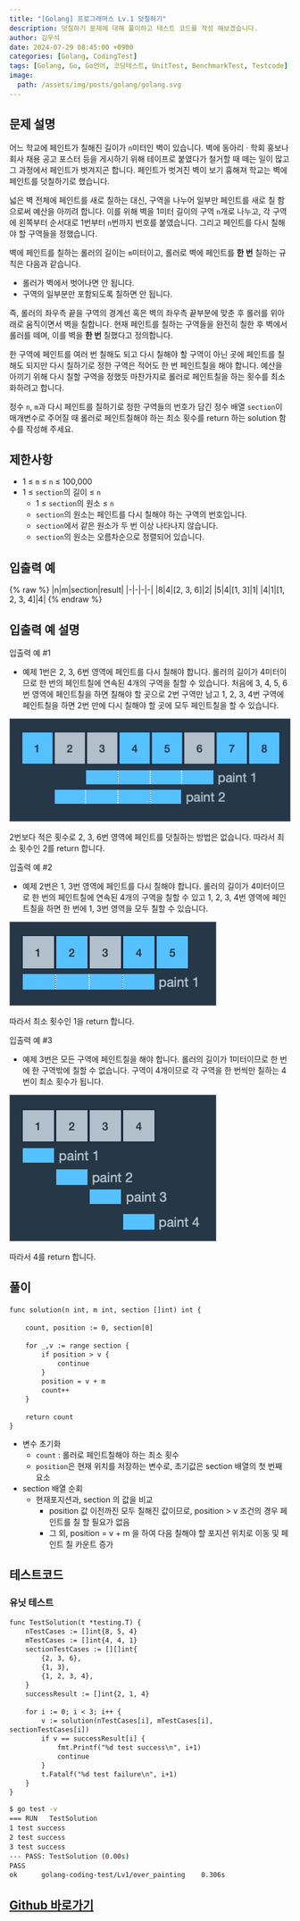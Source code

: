 ```yaml
---
title: "[Golang] 프로그래머스 Lv.1 덧칠하기"
description: 덧칠하기 문제에 대해 풀이하고 테스트 코드를 작성 해보겠습니다.
author: 김우석
date: 2024-07-29 08:45:00 +0900
categories: [Golang, CodingTest]
tags: [Golang, Go, Go언어, 코딩테스트, UnitTest, BenchmarkTest, Testcode]
image:
  path: /assets/img/posts/golang/golang.svg
---
```


## 문제 설명
어느 학교에 페인트가 칠해진 길이가 `n`미터인 벽이 있습니다. 벽에 동아리 · 학회 홍보나 회사 채용 공고 포스터 등을 게시하기 위해 테이프로 붙였다가 철거할 때 떼는 일이 많고 그 과정에서 페인트가 벗겨지곤 합니다. 페인트가 벗겨진 벽이 보기 흉해져 학교는 벽에 페인트를 덧칠하기로 했습니다.

넓은 벽 전체에 페인트를 새로 칠하는 대신, 구역을 나누어 일부만 페인트를 새로 칠 함으로써 예산을 아끼려 합니다. 이를 위해 벽을 1미터 길이의 구역 `n`개로 나누고, 각 구역에 왼쪽부터 순서대로 1번부터 `n`번까지 번호를 붙였습니다. 그리고 페인트를 다시 칠해야 할 구역들을 정했습니다.

벽에 페인트를 칠하는 롤러의 길이는 `m`미터이고, 롤러로 벽에 페인트를 **한 번** 칠하는 규칙은 다음과 같습니다.

- 롤러가 벽에서 벗어나면 안 됩니다.
- 구역의 일부분만 포함되도록 칠하면 안 됩니다.

즉, 롤러의 좌우측 끝을 구역의 경계선 혹은 벽의 좌우측 끝부분에 맞춘 후 롤러를 위아래로 움직이면서 벽을 칠합니다. 현재 페인트를 칠하는 구역들을 완전히 칠한 후 벽에서 롤러를 떼며, 이를 벽을 **한 번** 칠했다고 정의합니다.

한 구역에 페인트를 여러 번 칠해도 되고 다시 칠해야 할 구역이 아닌 곳에 페인트를 칠해도 되지만 다시 칠하기로 정한 구역은 적어도 한 번 페인트칠을 해야 합니다. 예산을 아끼기 위해 다시 칠할 구역을 정했듯 마찬가지로 롤러로 페인트칠을 하는 횟수를 최소화하려고 합니다.

정수 `n`, `m`과 다시 페인트를 칠하기로 정한 구역들의 번호가 담긴 정수 배열 `section`이 매개변수로 주어질 때 롤러로 페인트칠해야 하는 최소 횟수를 return 하는 solution 함수를 작성해 주세요.

## 제한사항
- 1 ≤ `m` ≤ `n` ≤ 100,000
- 1 ≤ `section`의 길이 ≤ `n`
	- 1 ≤ `section`의 원소 ≤ `n`
	- `section`의 원소는 페인트를 다시 칠해야 하는 구역의 번호입니다.
	- `section`에서 같은 원소가 두 번 이상 나타나지 않습니다.
	- `section`의 원소는 오름차순으로 정렬되어 있습니다.

## 입출력 예
{% raw %}
|n|m|section|result|
|-|-|-|-|
|8|4|[2, 3, 6]|2|
|5|4|[1, 3]|1|
|4|1|[1, 2, 3, 4]|4|
{% endraw %}

## 입출력 예 설명
입출력 예 #1

- 예제 1번은 2, 3, 6번 영역에 페인트를 다시 칠해야 합니다. 롤러의 길이가 4미터이므로 한 번의 페인트칠에 연속된 4개의 구역을 칠할 수 있습니다. 처음에 3, 4, 5, 6번 영역에 페인트칠을 하면 칠해야 할 곳으로 2번 구역만 남고 1, 2, 3, 4번 구역에 페인트칠을 하면 2번 만에 다시 칠해야 할 곳에 모두 페인트칠을 할 수 있습니다.

![image](../../../../assets/img/posts/golang/codingtest/golang-codingtest-overpainting/image1.png)

2번보다 적은 횟수로 2, 3, 6번 영역에 페인트를 덧칠하는 방법은 없습니다. 따라서 최소 횟수인 2를 return 합니다.


입출력 예 #2

- 예제 2번은 1, 3번 영역에 페인트를 다시 칠해야 합니다. 롤러의 길이가 4미터이므로 한 번의 페인트칠에 연속된 4개의 구역을 칠할 수 있고 1, 2, 3, 4번 영역에 페인트칠을 하면 한 번에 1, 3번 영역을 모두 칠할 수 있습니다.

![image](../../../../assets/img/posts/golang/codingtest/golang-codingtest-overpainting/image2.png)

따라서 최소 횟수인 1을 return 합니다.


입출력 예 #3

- 예제 3번은 모든 구역에 페인트칠을 해야 합니다. 롤러의 길이가 1미터이므로 한 번에 한 구역밖에 칠할 수 없습니다. 구역이 4개이므로 각 구역을 한 번씩만 칠하는 4번이 최소 횟수가 됩니다.

![image](../../../../assets/img/posts/golang/codingtest/golang-codingtest-overpainting/image3.png)

따라서 4를 return 합니다.

## 풀이 
```golang
func solution(n int, m int, section []int) int {

	count, position := 0, section[0]

	for _,v := range section {
		if position > v {
			continue
		}
		position = v + m
		count++
	}

	return count
}
```
- 변수 초기화
	- `count` : 롤러로 페인트칠해야 하는 최소 횟수
	- `position`은 현재 위치를 저장하는 변수로, 초기값은 section 배열의 첫 번째 요소
- section 배열 순회
	- 현재포지션과, section 의 값을 비교
		- position 값 이전까진 모두 칠해진 값이므로, position > v 조건의 경우 페인트를 칠 할 필요가 없음
		- 그 외, position = v + m 을 하여 다음 칠해야 할 포지션 위치로 이동 및 페인트 칠 카운트 증가

## 테스트코드
### 유닛 테스트
```golang
func TestSolution(t *testing.T) {
	nTestCases := []int{8, 5, 4}
	mTestCases := []int{4, 4, 1}
	sectionTestCases := [][]int{
		{2, 3, 6},
		{1, 3},
		{1, 2, 3, 4},
	}
	successResult := []int{2, 1, 4}

	for i := 0; i < 3; i++ {
		v := solution(nTestCases[i], mTestCases[i], sectionTestCases[i])
		if v == successResult[i] {
			fmt.Printf("%d test success\n", i+1)
			continue
		}
		t.Fatalf("%d test failure\n", i+1)
	}
}
```

```bash
$ go test -v
=== RUN   TestSolution
1 test success
2 test success
3 test success
--- PASS: TestSolution (0.00s)
PASS
ok      golang-coding-test/Lv1/over_painting    0.306s
```

## [Github 바로가기](https://github.com/kr-goos/golang-coding-test/tree/master/Lv1/over_painting)